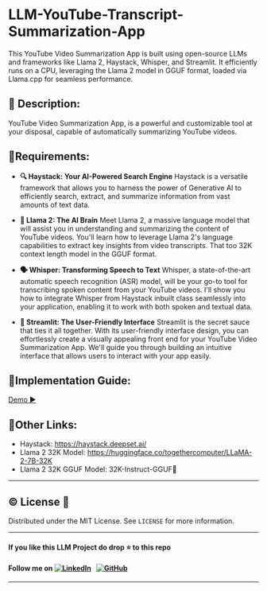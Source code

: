 # LLM-YouTube-Transcript-Summarization-App
This YouTube Video Summarization App is built using open-source LLMs and frameworks like Llama 2, Haystack, Whisper, and Streamlit. It efficiently runs on a CPU, leveraging the Llama 2 model in GGUF format, loaded via Llama.cpp for seamless performance.

## 📝 Description:
YouTube Video Summarization App, is a powerful and customizable tool at your disposal, capable of automatically summarizing YouTube videos. 

## 💫Requirements:

- **🔍 Haystack: Your AI-Powered Search Engine**
Haystack is a versatile framework that allows you to harness the power of Generative AI to efficiently search, extract, and summarize information from vast amounts of text data. 

- **🤖 Llama 2: The AI Brain**
Meet Llama 2, a massive language model that will assist you in understanding and summarizing the content of YouTube videos. You'll learn how to leverage Llama 2's language capabilities to extract key insights from video transcripts. That too 32K context length model in the GGUF format.

- **🗣️ Whisper: Transforming Speech to Text**
Whisper, a state-of-the-art automatic speech recognition (ASR) model, will be your go-to tool for transcribing spoken content from your YouTube videos. I'll show you how to integrate Whisper from Haystack inbuilt class seamlessly into your application, enabling it to work with both spoken and textual data.

- **🚀 Streamlit: The User-Friendly Interface**
Streamlit is the secret sauce that ties it all together. With its user-friendly interface design, you can effortlessly create a visually appealing front end for your YouTube Video Summarization App. We'll guide you through building an intuitive interface that allows users to interact with your app easily.

## 🌟Implementation Guide:
[Demo ▶️](https://www.youtube.com/watch?v=K9mDAb2Lz6Y)

## 🔗Other Links:
- Haystack: https://haystack.deepset.ai/
- Llama 2 32K Model: https://huggingface.co/togethercomputer/LLaMA-2-7B-32K
- Llama 2 32K GGUF Model: 32K-Instruct-GGUF🦌


---
## ©️ License 🪪 

Distributed under the MIT License. See `LICENSE` for more information.

---

#### **If you like this LLM Project do drop ⭐ to this repo**
#### Follow me on [![LinkedIn](https://img.shields.io/badge/linkedin-%230077B5.svg?style=for-the-badge&logo=linkedin&logoColor=white)](https://pk.linkedin.com/in/hm-mubashar) &nbsp; [![GitHub](https://img.shields.io/badge/github-%23121011.svg?style=for-the-badge&logo=github&logoColor=white)](https://github.com/MubasharSiddique)

---
